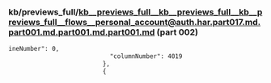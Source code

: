 ### kb/previews_full/kb__previews_full__kb__previews_full__kb__previews_full__flows__personal_account@auth.har.part017.md.part001.md.part001.md.part001.md (part 002)

```md
ineNumber": 0,
                            "columnNumber": 4019
                          },
                          {
                      
```

```
